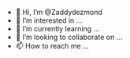 - 👋 Hi, I’m @Zaddydezmond
- 👀 I’m interested in ...
- 🌱 I’m currently learning ...
- 💞️ I’m looking to collaborate on ...
- 📫 How to reach me ...

<!---
Zaddydezmond/Zaddydezmond is a ✨ special ✨ repository because its `README.md` (this file) appears on your GitHub profile.
You can click the Preview link to take a look at your changes.
--->
